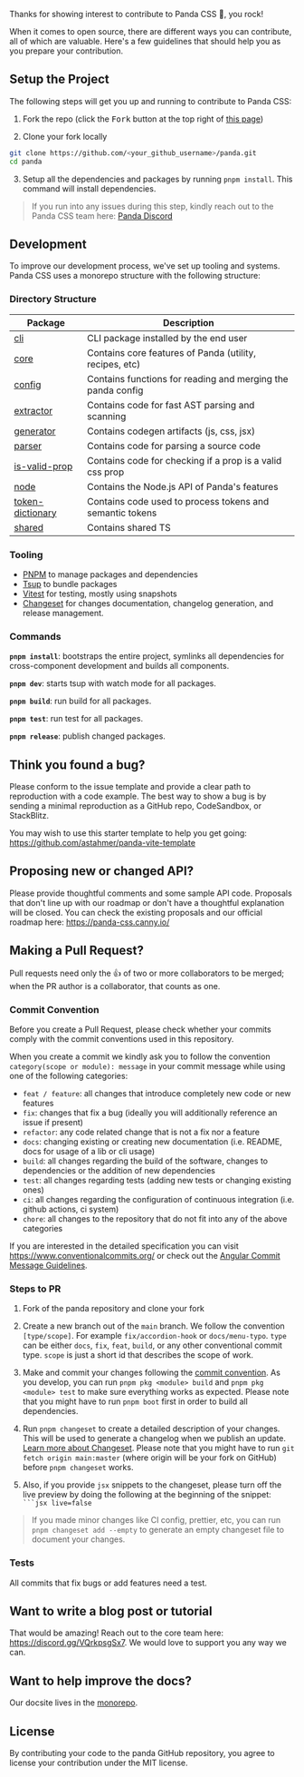 Thanks for showing interest to contribute to Panda CSS 💖, you rock!

When it comes to open source, there are different ways you can contribute, all of which are valuable. Here's a few
guidelines that should help you as you prepare your contribution.

## Setup the Project

The following steps will get you up and running to contribute to Panda CSS:

1. Fork the repo (click the <kbd>Fork</kbd> button at the top right of [this page](https://github.com/chakra-ui/panda))

2. Clone your fork locally

```sh
git clone https://github.com/<your_github_username>/panda.git
cd panda
```

3. Setup all the dependencies and packages by running `pnpm install`. This command will install dependencies.

> If you run into any issues during this step, kindly reach out to the Panda CSS team here:
> [Panda Discord](https://discord.gg/VQrkpsgSx7)

## Development

To improve our development process, we've set up tooling and systems. Panda CSS uses a monorepo structure with the
following structure:

### Directory Structure

| Package                                       | Description                                                 |
| --------------------------------------------- | ----------------------------------------------------------- |
| [cli](packages/cli)                           | CLI package installed by the end user                       |
| [core](packages/core)                         | Contains core features of Panda (utility, recipes, etc)     |
| [config](packages/config)                     | Contains functions for reading and merging the panda config |
| [extractor](packages/extractor)               | Contains code for fast AST parsing and scanning             |
| [generator](packages/generator)               | Contains codegen artifacts (js, css, jsx)                   |
| [parser](packages/parser)                     | Contains code for parsing a source code                     |
| [is-valid-prop](packages/is-valid-prop)       | Contains code for checking if a prop is a valid css prop    |
| [node](packages/node)                         | Contains the Node.js API of Panda's features                |
| [token-dictionary](packages/token-dictionary) | Contains code used to process tokens and semantic tokens    |
| [shared](packages/shared)                     | Contains shared TS                                          |

### Tooling

- [PNPM](https://pnpm.io/) to manage packages and dependencies
- [Tsup](https://tsup.egoist.dev/) to bundle packages
- [Vitest](https://vitest.dev/) for testing, mostly using snapshots
- [Changeset](https://github.com/atlassian/changesets) for changes documentation, changelog generation, and release
  management.

### Commands

**`pnpm install`**: bootstraps the entire project, symlinks all dependencies for cross-component development and builds
all components.

**`pnpm dev`**: starts tsup with watch mode for all packages.

**`pnpm build`**: run build for all packages.

**`pnpm test`**: run test for all packages.

**`pnpm release`**: publish changed packages.

## Think you found a bug?

Please conform to the issue template and provide a clear path to reproduction with a code example. The best way to show
a bug is by sending a minimal reproduction as a GitHub repo, CodeSandbox, or StackBlitz.

You may wish to use this starter template to help you get going: https://github.com/astahmer/panda-vite-template

## Proposing new or changed API?

Please provide thoughtful comments and some sample API code. Proposals that don't line up with our roadmap or don't have
a thoughtful explanation will be closed. You can check the existing proposals and our official roadmap here:
https://panda-css.canny.io/

## Making a Pull Request?

Pull requests need only the :+1: of two or more collaborators to be merged; when the PR author is a collaborator, that
counts as one.

### Commit Convention

Before you create a Pull Request, please check whether your commits comply with the commit conventions used in this
repository.

When you create a commit we kindly ask you to follow the convention `category(scope or module): message` in your commit
message while using one of the following categories:

- `feat / feature`: all changes that introduce completely new code or new features
- `fix`: changes that fix a bug (ideally you will additionally reference an issue if present)
- `refactor`: any code related change that is not a fix nor a feature
- `docs`: changing existing or creating new documentation (i.e. README, docs for usage of a lib or cli usage)
- `build`: all changes regarding the build of the software, changes to dependencies or the addition of new dependencies
- `test`: all changes regarding tests (adding new tests or changing existing ones)
- `ci`: all changes regarding the configuration of continuous integration (i.e. github actions, ci system)
- `chore`: all changes to the repository that do not fit into any of the above categories

If you are interested in the detailed specification you can visit https://www.conventionalcommits.org/ or check out the
[Angular Commit Message Guidelines](https://github.com/angular/angular/blob/22b96b9/CONTRIBUTING.md#-commit-message-guidelines).

### Steps to PR

1. Fork of the panda repository and clone your fork

2. Create a new branch out of the `main` branch. We follow the convention `[type/scope]`. For example
   `fix/accordion-hook` or `docs/menu-typo`. `type` can be either `docs`, `fix`, `feat`, `build`, or any other
   conventional commit type. `scope` is just a short id that describes the scope of work.

3. Make and commit your changes following the
   [commit convention](https://github.com/chakra-ui/panda/blob/main/CONTRIBUTING.md#commit-convention). As you develop,
   you can run `pnpm pkg <module> build` and `pnpm pkg <module> test` to make sure everything works as expected. Please
   note that you might have to run `pnpm boot` first in order to build all dependencies.

4. Run `pnpm changeset` to create a detailed description of your changes. This will be used to generate a changelog when
   we publish an update. [Learn more about Changeset](https://github.com/atlassian/changesets/tree/master/packages/cli).
   Please note that you might have to run `git fetch origin main:master` (where origin will be your fork on GitHub)
   before `pnpm changeset` works.
5. Also, if you provide `jsx` snippets to the changeset, please turn off the live preview by doing the following at the
   beginning of the snippet: ` ```jsx live=false`

> If you made minor changes like CI config, prettier, etc, you can run `pnpm changeset add --empty` to generate an empty
> changeset file to document your changes.

### Tests

All commits that fix bugs or add features need a test.

## Want to write a blog post or tutorial

That would be amazing! Reach out to the core team here: https://discord.gg/VQrkpsgSx7. We would love to support you any
way we can.

## Want to help improve the docs?

Our docsite lives in the [monorepo](./website/pages/docs/).

## License

By contributing your code to the panda GitHub repository, you agree to license your contribution under the MIT license.
